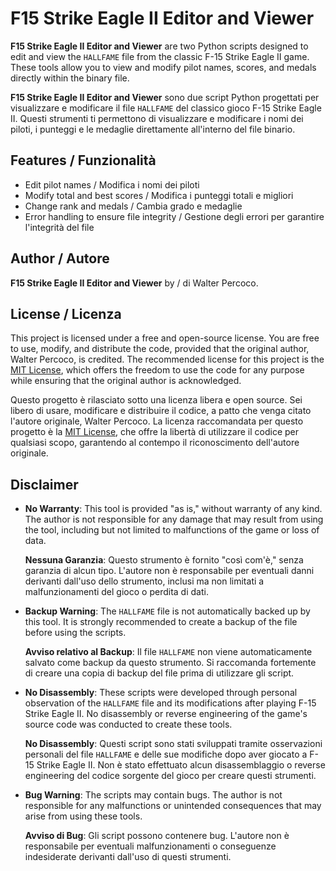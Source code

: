 # F15 Strike Eagle II Editor and Viewer

**F15 Strike Eagle II Editor and Viewer** are two Python scripts designed to edit and view the `HALLFAME` file from the classic F-15 Strike Eagle II game. These tools allow you to view and modify pilot names, scores, and medals directly within the binary file.

**F15 Strike Eagle II Editor and Viewer** sono due script Python progettati per visualizzare e modificare il file `HALLFAME` del classico gioco F-15 Strike Eagle II. Questi strumenti ti permettono di visualizzare e modificare i nomi dei piloti, i punteggi e le medaglie direttamente all'interno del file binario.

## Features / Funzionalità
- Edit pilot names / Modifica i nomi dei piloti
- Modify total and best scores / Modifica i punteggi totali e migliori
- Change rank and medals / Cambia grado e medaglie
- Error handling to ensure file integrity / Gestione degli errori per garantire l'integrità del file

## Author / Autore
**F15 Strike Eagle II Editor and Viewer** by / di Walter Percoco.

## License / Licenza
This project is licensed under a free and open-source license. You are free to use, modify, and distribute the code, provided that the original author, Walter Percoco, is credited. The recommended license for this project is the [MIT License](https://opensource.org/licenses/MIT), which offers the freedom to use the code for any purpose while ensuring that the original author is acknowledged.

Questo progetto è rilasciato sotto una licenza libera e open source. Sei libero di usare, modificare e distribuire il codice, a patto che venga citato l'autore originale, Walter Percoco. La licenza raccomandata per questo progetto è la [MIT License](https://opensource.org/licenses/MIT), che offre la libertà di utilizzare il codice per qualsiasi scopo, garantendo al contempo il riconoscimento dell'autore originale.

## Disclaimer
- **No Warranty**: This tool is provided "as is," without warranty of any kind. The author is not responsible for any damage that may result from using the tool, including but not limited to malfunctions of the game or loss of data.

  **Nessuna Garanzia**: Questo strumento è fornito "così com'è," senza garanzia di alcun tipo. L'autore non è responsabile per eventuali danni derivanti dall'uso dello strumento, inclusi ma non limitati a malfunzionamenti del gioco o perdita di dati.

- **Backup Warning**: The `HALLFAME` file is not automatically backed up by this tool. It is strongly recommended to create a backup of the file before using the scripts.

  **Avviso relativo al Backup**: Il file `HALLFAME` non viene automaticamente salvato come backup da questo strumento. Si raccomanda fortemente di creare una copia di backup del file prima di utilizzare gli script.

- **No Disassembly**: These scripts were developed through personal observation of the `HALLFAME` file and its modifications after playing F-15 Strike Eagle II. No disassembly or reverse engineering of the game's source code was conducted to create these tools.

  **No Disassembly**: Questi script sono stati sviluppati tramite osservazioni personali del file `HALLFAME` e delle sue modifiche dopo aver giocato a F-15 Strike Eagle II. Non è stato effettuato alcun disassemblaggio o reverse engineering del codice sorgente del gioco per creare questi strumenti.

- **Bug Warning**: The scripts may contain bugs. The author is not responsible for any malfunctions or unintended consequences that may arise from using these tools.

  **Avviso di Bug**: Gli script possono contenere bug. L'autore non è responsabile per eventuali malfunzionamenti o conseguenze indesiderate derivanti dall'uso di questi strumenti.
